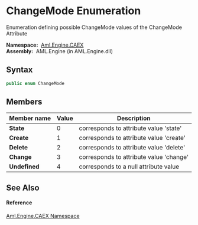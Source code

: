 ChangeMode Enumeration
======================
Enumeration defining possible ChangeMode values of the ChangeMode Attribute

  **Namespace:**  [Aml.Engine.CAEX][1]  
  **Assembly:**  AML.Engine (in AML.Engine.dll)

Syntax
------

```csharp
public enum ChangeMode
```


Members
-------

Member name   | Value | Description                             
------------- | ----- | --------------------------------------- 
**State**     | 0     | corresponds to attribute value 'state'  
**Create**    | 1     | corresponds to attribute value 'create' 
**Delete**    | 2     | corresponds to attribute value 'delete' 
**Change**    | 3     | corresponds to attribute value 'change' 
**Undefined** | 4     | corresponds to a null attribute value   


See Also
--------

#### Reference
[Aml.Engine.CAEX Namespace][1]  

[1]: ../README.md
[2]: https://www.automationml.org
[3]: ../../icons/logoShade.png